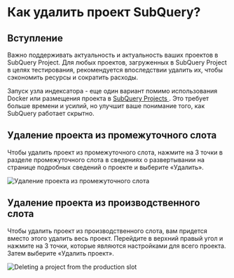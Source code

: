 # Как удалить проект SubQuery?

## Вступление

Важно поддерживать актуальность и актуальность ваших проектов в SubQuery Project. Для любых проектов, загруженных в SubQuery Project в целях тестирования, рекомендуется впоследствии удалить их, чтобы сэкономить ресурсы и сократить расходы.

Запуск узла индексатора - еще один вариант помимо использования Docker или размещения проекта в [ SubQuery Projects ](https://project.subquery.network/). Это требует больше времени и усилий, но улучшит ваше понимание того, как SubQuery работает скрытно.

## Удаление проекта из промежуточного слота

Чтобы удалить проект из промежуточного слота, нажмите на 3 точки в разделе промежуточного слота в сведениях о развертывании на странице подробных сведений о проекте и выберите «Удалить».

![Удаление проекта из промежуточного слота](/assets/img/delete_staging.png)

## Удаление проекта из производственного слота

Чтобы удалить проект из производственного слота, вам придется вместо этого удалить весь проект. Перейдите в верхний правый угол и нажмите на 3 точки, которые являются настройками для всего проекта. Затем выберите «Удалить проект».

![Deleting a project from the production slot
](/assets/img/delete_production.png)